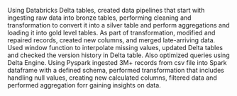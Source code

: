 Using Databricks Delta tables, created data pipelines that start with ingesting raw data into bronze tables, performing cleaning and transformation to convert it into a silver table and perform aggregations and loading it into gold level tables. As part of transformation, modified and repaired records, created new columns, and merged late-arriving data. Used window function to interpolate missing values, updated Delta tables and checked the version history in Delta table. Also optimized queries using Delta Engine.
Using Pyspark ingested 3M+ records from csv file into Spark dataframe with a defined schema, performed transformation that includes handling null values, creating new calculated columns, filtered data and performed aggregation forr gaining insights on data.
